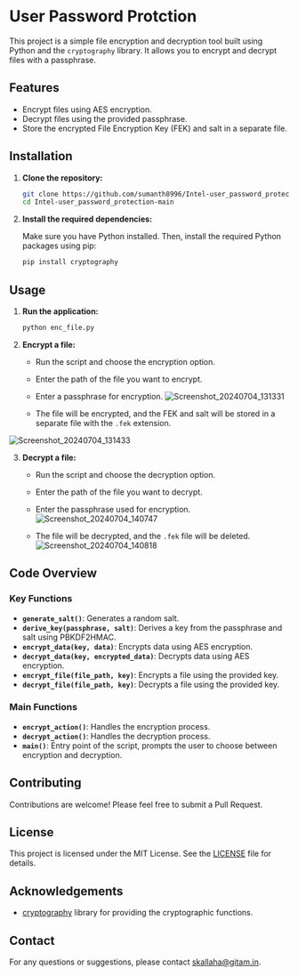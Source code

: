 
# User Password Protction

This project is a simple file encryption and decryption tool built using Python and the `cryptography` library. It allows you to encrypt and decrypt files with a passphrase.

## Features

- Encrypt files using AES encryption.
- Decrypt files using the provided passphrase.
- Store the encrypted File Encryption Key (FEK) and salt in a separate file.

## Installation

1. **Clone the repository:**

    ```sh
    git clone https://github.com/sumanth8996/Intel-user_password_protection.git
    cd Intel-user_password_protection-main
    ```

2. **Install the required dependencies:**

    Make sure you have Python installed. Then, install the required Python packages using pip:

    ```sh
    pip install cryptography
    ```

## Usage

1. **Run the application:**

    ```sh
    python enc_file.py
    ```

2. **Encrypt a file:**

    - Run the script and choose the encryption option.
    - Enter the path of the file you want to encrypt.
    - Enter a passphrase for encryption.
![Screenshot_20240704_131331](https://github.com/sumanth8996/Intel-user_password_protection/assets/106905586/94a738e1-cbf4-46dc-bfb5-3e3658099294)

    - The file will be encrypted, and the FEK and salt will be stored in a separate file with the `.fek` extension.

![Screenshot_20240704_131433](https://github.com/sumanth8996/Intel-user_password_protection/assets/106905586/a3280250-4894-4d83-8b1d-eefd52d8d816)

3. **Decrypt a file:**

    - Run the script and choose the decryption option.
    - Enter the path of the file you want to decrypt.
    - Enter the passphrase used for encryption.
   ![Screenshot_20240704_140747](https://github.com/sumanth8996/Intel-user_password_protection/assets/106905586/9d3a056e-2126-43e5-bc8e-508586a8ee0f)

    - The file will be decrypted, and the `.fek` file will be deleted.
   ![Screenshot_20240704_140818](https://github.com/sumanth8996/Intel-user_password_protection/assets/106905586/256651b6-294b-4cf4-b3ee-8bd0e04bda9b)


## Code Overview

### Key Functions

- **`generate_salt()`**: Generates a random salt.
- **`derive_key(passphrase, salt)`**: Derives a key from the passphrase and salt using PBKDF2HMAC.
- **`encrypt_data(key, data)`**: Encrypts data using AES encryption.
- **`decrypt_data(key, encrypted_data)`**: Decrypts data using AES encryption.
- **`encrypt_file(file_path, key)`**: Encrypts a file using the provided key.
- **`decrypt_file(file_path, key)`**: Decrypts a file using the provided key.

### Main Functions

- **`encrypt_action()`**: Handles the encryption process.
- **`decrypt_action()`**: Handles the decryption process.
- **`main()`**: Entry point of the script, prompts the user to choose between encryption and decryption.

## Contributing

Contributions are welcome! Please feel free to submit a Pull Request.

## License

This project is licensed under the MIT License. See the [LICENSE](LICENSE) file for details.

## Acknowledgements

- [cryptography](https://cryptography.io/en/latest/) library for providing the cryptographic functions.

## Contact

For any questions or suggestions, please contact [skallaha@gitam.in](mailto:skallaha@gittam.in).

